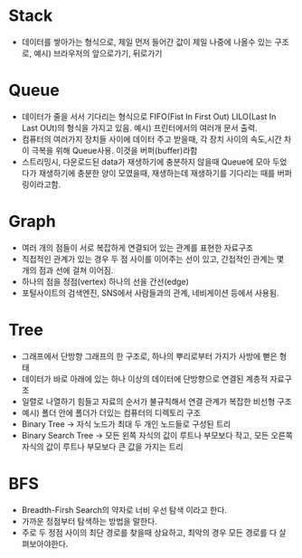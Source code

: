 # Stack

- 데이터를 쌓아가는 형식으로, 제일 먼저 들어간 값이 제일 나중에 나올수 있는 구조로, 예시) 브라우저의 앞으로가기, 뒤로가기

# Queue

- 데이터가 줄을 서서 기다리는 형식으로 FIFO(Fist In First Out) LILO(Last In Last OUt)의 형식을 가지고 있음. 예시) 프린터에서의 여러개 문서 출력.
- 컴퓨터의 여러가지 장치들 사이에 데이터 주고 받을때, 각 장치 사이의 속도,시간 차이 극복을 위해 Queue사용. 이것을 버퍼(buffer)라함
- 스트리밍시, 다운로드된 data가 재생하기에 충분하지 않을때 Queue에 모아 두었다가 재생하기에 충분한 양이 모였을때, 재생하는데 재생하기를 기다리는 때를 버퍼링이라고함.

# Graph

- 여러 개의 점들이 서로 복잡하게 연결되어 있는 관계를 표현한 자료구조
- 직접적인 관계가 있는 경우 두 점 사이를 이어주는 선이 있고, 간접적인 관계는 몇 개의 점과 선에 걸쳐 이어짐.
- 하나의 점을 정점(vertex) 하나의 선을 간선(edge)
- 포털사이트의 검색엔진, SNS에서 사람들과의 관계, 네비게이션 등에서 사용됨.

# Tree

- 그래프에서 단방향 그래프의 한 구조로, 하나의 뿌리로부터 가지가 사방에 뻗은 형태
- 데이터가 바로 아래에 있는 하나 이상의 데이터에 단방향으로 연결된 계층적 자료구조
- 일렬로 나열하기 힘들고 자료의 순서가 불규칙해서 연결 관계가 복잡한 비선형 구조
- 예시) 폴더 안에 폴더가 더있는 컴퓨터의 디렉토리 구조
- Binary Tree -> 자식 노드가 최대 두 개인 노드들로 구성된 트리
- Binary Search Tree -> 모든 왼쪽 자식의 값이 루트나 부모보다 작고, 모든 오른쪽 자식의 값이 루트나 부모보다 큰 값을 가지는 트리

# BFS

- Breadth-Firsh Search의 약자로 너비 우선 탐색 이라고 한다.
- 가까운 정점부터 탐색하는 방법을 말한다.
- 주로 두 정점 사이의 최단 경로를 찾을때 상요하고, 최악의 경우 모든 경로를 다 살펴보아야한다.
